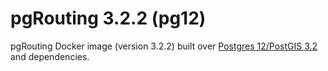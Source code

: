 # pgRouting 3.2.2 (pg12)

pgRouting Docker image (version 3.2.2) built over [Postgres 12/PostGIS 3.2](https://hub.docker.com/r/postgis/postgis/tags?page=1&name=12-3.2) and dependencies.
